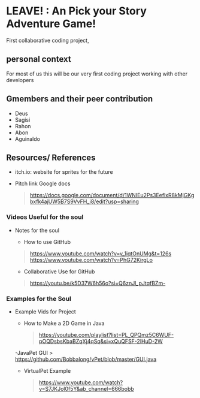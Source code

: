 # LEAVE! : An Pick your Story Adventure Game!
First collaborative coding project,

## personal context
For most of us this will be our very first coding project working with other developers

## Gmembers and their peer contribution
- Deus
- Sagisi
- Rahon
- Abon
- Aguinaldo

## Resources/ References
- itch.io: website for sprites for the future
  >
  >
  

  
- Pitch link Google docs
  > https://docs.google.com/document/d/1WNIEu2Ps3EeflxR8kMjGKgbxfk4ajUW5B7S9VvFH_i8/edit?usp=sharing

### Videos Useful for the soul
- Notes for the soul
  
    - How to use GitHub
  
   > https://www.youtube.com/watch?v=v_1iqtOnUMg&t=126s
   > https://www.youtube.com/watch?v=PhG72KirgLo
  
    - Collaborative Use for GitHub
   > https://youtu.be/k5D37W6h56o?si=Q6znJl_pJtqfBZm-
   
### Examples for the Soul
- Example Vids for Project
  
    - How to Make a 2D Game in Java
      > https://youtube.com/playlist?list=PL_QPQmz5C6WUF-pOQDsbsKbaBZqXj4qSq&si=xQuQFSF-2lHuD-2W

    -JavaPet GUI
      > https://github.com/Bobbalong/vPet/blob/master/GUI.java

    - VirtualPet Example
      > https://www.youtube.com/watch?v=S7JKJol0f5Y&ab_channel=666bobb
      
